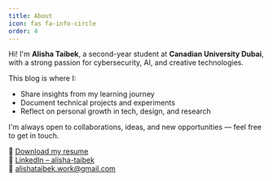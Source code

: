 ```yaml
---
title: About
icon: fas fa-info-circle
order: 4
---
```


Hi! I'm **Alisha Taibek**, a second-year student at **Canadian University Dubai**, with a strong passion for cybersecurity, AI, and creative technologies.

This blog is where I:
- Share insights from my learning journey
- Document technical projects and experiments
- Reflect on personal growth in tech, design, and research

I'm always open to collaborations, ideas, and new opportunities — feel free to get in touch.

📄 [Download my resume](/assets/resume.pdf)  
🔗 [LinkedIn – alisha-taibek](https://www.linkedin.com/in/alisha-taibek)  
📧 alishataibek.work@gmail.com
